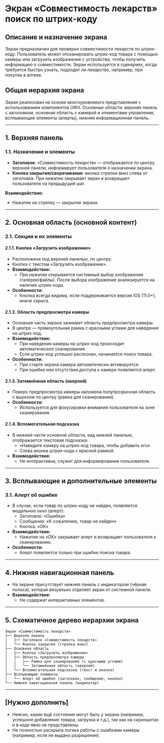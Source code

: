 # Экран «Совместимость лекарств» поиск по штрих-коду

## Описание и назначение экрана
Экран предназначен для проверки совместимости лекарств по штрих-коду. Пользователь может отсканировать штрих-код товара с помощью камеры или загрузить изображение с устройства, чтобы получить информацию о совместимости. Экран используется в сценариях, когда требуется быстро узнать, подходит ли лекарство, например, при покупке в аптеке.

## Общая иерархия экрана
Экран реализован на основе многоуровневого представления с использованием компонентов UIKit. Основные области: верхняя панель с заголовком, основная область с камерой и элементами управления, всплывающие элементы (алерты), нижняя информационная панель.

---

## 1. Верхняя панель
### 1.1. Назначение и элементы
- **Заголовок**: «Совместимость лекарств» — отображается по центру верхней панели, информирует пользователя о назначении экрана.
- **Кнопка закрытия/сворачивания**: иконка стрелки вниз слева от заголовка. При нажатии закрывает экран и возвращает пользователя на предыдущий шаг.

**Взаимодействие:**
- Нажатие на стрелку — закрытие экрана.

---

## 2. Основная область (основной контент)

### 2.1. Секции и их элементы

#### 2.1.1. Кнопка «Загрузить изображение»
- Расположена под верхней панелью, по центру.
- Кнопка с текстом «Загрузить изображение».
- **Взаимодействие:**
  - При нажатии открывается системный выбор изображения (галерея/файлы). После выбора изображение анализируется на наличие штрих-кода.
- **Особенности:**
  - Кнопка всегда видима, если поддерживается версия iOS (11.0+), иначе скрыта.

#### 2.1.2. Область предпросмотра камеры
- Основная часть экрана занимает область предпросмотра камеры.
- В центре — прямоугольная рамка с красными углами для наведения на штрих-код.
- **Взаимодействие:**
  - При наведении камеры на штрих-код происходит автоматическое сканирование.
  - Если штрих-код успешно распознан, начинается поиск товара.
- **Особенности:**
  - При старте экрана камера автоматически активируется.
  - При ошибке или отсутствии доступа к камере появляется алерт.

#### 2.1.3. Затемнённая область (оверлей)
- Поверх предпросмотра камеры наложена полупрозрачная область с вырезом по центру (рамка для сканирования).
- **Особенности:**
  - Используется для фокусировки внимания пользователя на зоне сканирования.

#### 2.1.4. Вспомогательная подсказка
- В нижней части основной области, над нижней панелью, отображается текстовая подсказка:
  - «Наведите камеру на штрих-код товара, чтобы добавить его»
  - Слева иконка штрих-кода с красной рамкой.
- **Взаимодействие:**
  - Не интерактивна, служит для информирования пользователя.

---

## 3. Всплывающие и дополнительные элементы

### 3.1. Алерт об ошибке
- В случае, если товар по штрих-коду не найден, появляется модальное окно (алерт):
  - Заголовок: «Ошибка»
  - Сообщение: «К сожалению, товар не найден»
  - Кнопка: «ОК»
- **Взаимодействие:**
  - Нажатие на «ОК» закрывает алерт и возвращает пользователя к сканированию.
- **Особенности:**
  - Алерт появляется только при ошибке поиска товара.

---

## 4. Нижняя навигационная панель
- На экране присутствует нижняя панель с индикатором (чёрная полоса), которая визуально отделяет экран от системной панели.
- **Взаимодействие:**
  - Не содержит интерактивных элементов.

---

## 5. Схематичное дерево иерархии экрана
```
Экран «Совместимость лекарств»
├── Верхняя панель
│   ├── Заголовок «Совместимость лекарств»
│   └── Кнопка закрытия (стрелка вниз)
├── Основная область
│   ├── Кнопка «Загрузить изображение»
│   ├── Область предпросмотра камеры
│   │   ├── Рамка для сканирования (с красными углами)
│   │   └── Затемнённая область (оверлей)
│   └── Вспомогательная подсказка (текст и иконка)
├── Всплывающие элементы
│   └── Алерт об ошибке (заголовок, сообщение, кнопка)
└── Нижняя навигационная панель (индикатор)
```

---

## [Нужно дополнить]
- Неясно, какие ещё состояния могут быть у экрана (например, успешное добавление товара, загрузка и т.д.), так как на скриншотах и в коде явно не представлены.
- Не полностью раскрыта логика работы с ошибками камеры (например, если не выдано разрешение). 